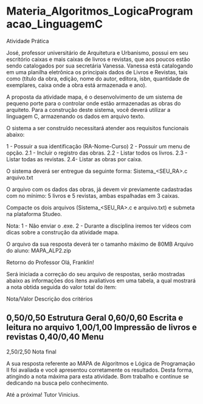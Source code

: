 # Materia_Algoritmos_LogicaProgramacao_LinguagemC
Atividade Prática

José, professor universitário de Arquitetura e Urbanismo, possui em seu escritório caixas e mais caixas de livros e revistas, que aos poucos estão sendo catalogados por sua secretária Vanessa.
Vanessa está catalogando em uma planilha eletrônica os principais dados de Livros e Revistas, tais como (título da obra, edição, nome do autor, editora, isbn, quantidade de exemplares, caixa onde a obra está armazenada e ano).

A proposta da atividade mapa, é o desenvolvimento de um sistema de pequeno porte para o controlar onde estão armazenadas as obras do arquiteto. Para a construção deste sistema, você deverá utilizar a linguagem C, armazenando os dados em arquivo texto. 

O sistema a ser construído necessitará atender aos requisitos funcionais abaixo:

1 - Possuir a sua identificação (RA-Nome-Curso)
2 - Possuir um menu de opção.
2.1 - Incluir o registro das obras.
2.2 - Listar todos os livros.
2.3 - Listar todas as revistas.
2.4- Listar as obras por caixa.

O sistema deverá ser entregue da seguinte forma:
Sistema_<SEU_RA>.c
arquivo.txt
 

O arquivo com os dados das obras, já devem vir previamente cadastradas com no mínimo: 5 livros e 5 revistas, ambas espalhadas em 3 caixas.

Compacte os dois arquivos (Sistema_<SEU_RA>.c e arquivo.txt) e submeta na plataforma Studeo.

Nota:
1 - Não enviar o .exe.
2 - Durante a disciplina iremos ter vídeos com dicas sobre a construção da atividade mapa.

O arquivo da sua resposta deverá ter o tamanho máximo de 80MB
 Arquivo do aluno: MAPA_ALP2.zip

Retorno do Professor
Olá, Franklin!

Será iniciada a correção do seu arquivo de respostas, serão mostradas abaixo as informações dos itens avaliativos em uma tabela, a qual mostrará a nota obtida seguida do valor total do item:

Nota/Valor    Descrição dos critérios

0,50/0,50      Estrutura Geral
0,60/0,60      Escrita e leitura no arquivo
1,00/1,00      Impressão de livros e revistas
0,40/0,40      Menu
-----------
2,50/2,50      Nota final

A sua resposta referente ao MAPA de Algoritmos e Lógica de Programação II foi avaliada e você apresentou corretamente os resultados. Desta forma, atingindo a nota máxima para esta atividade. Bom trabalho e continue se dedicando na busca pelo conhecimento.



Até a próxima! Tutor Vinicius.
